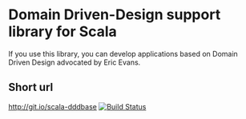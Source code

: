 # Domain Driven-Design support library for Scala

If you use this library, you can develop applications based on Domain Driven Design advocated by Eric Evans.



## Short url

http://git.io/scala-dddbase
[![Build Status](https://apibeta.shippable.com/projects/540975e36042fd4600c1f6cd/badge?branchName=master)](https://beta.shippable.com/projects/540975e36042fd4600c1f6cd/builds/latest)
